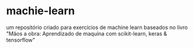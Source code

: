 # machie-learn
um repositório criado para exercícios de machine learn baseados no livro "Mãos a obra: Aprendizado de maquina com scikit-learn, keras &amp; tensorflow"
